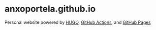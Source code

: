 # anxoportela.github.io

Personal website powered by [HUGO](https://gohugo.io/), [GitHub Actions](https://github.com/features/actions), and [GitHub Pages](https://pages.github.com/)

